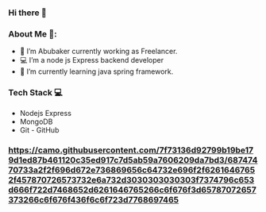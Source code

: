 ### Hi there 👋

### About Me 🌱:

- 🔭 I’m Abubaker currently working as Freelancer.
- 💻 I’m a node js Express backend developer
- 🌱 I’m currently learning java spring framework.

### Tech Stack :computer:

- Nodejs Express
- MongoDB
- Git - GitHub
### https://camo.githubusercontent.com/7f73136d92799b19be179d1ed87b461120c35ed917c7d5ab59a7606209da7bd3/68747470733a2f2f696d672e736869656c64732e696f2f62616467652f457870726573732e6a732d3030303030303f7374796c653d666f722d7468652d6261646765266c6f676f3d65787072657373266c6f676f436f6c6f723d7768697465
